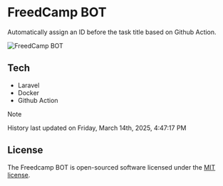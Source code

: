# FreedCamp BOT

Automatically assign an ID before the task title based on Github Action.

![FreedCamp BOT](https://repository-images.githubusercontent.com/737932867/7d34798b-2680-471c-b089-a78a718d3d6a)

## Tech

- Laravel
- Docker
- Github Action

> [!NOTE]  
> History last updated on Friday, March 14th, 2025, 4:47:17 PM

## License

The Freedcamp BOT is open-sourced software licensed under the [MIT license](https://opensource.org/licenses/MIT).
